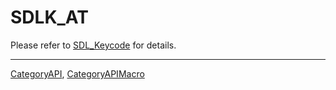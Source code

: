 # SDLK_AT

Please refer to [SDL_Keycode](SDL_Keycode) for details.

----
[CategoryAPI](CategoryAPI), [CategoryAPIMacro](CategoryAPIMacro)

